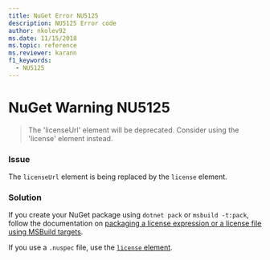 ```yaml
---
title: NuGet Error NU5125
description: NU5125 Error code
author: nkolev92
ms.date: 11/15/2018
ms.topic: reference
ms.reviewer: karann
f1_keywords: 
  - NU5125
---
```


# NuGet Warning NU5125
> The 'licenseUrl' element will be deprecated. Consider using the 'license' element instead.

### Issue

The `licenseUrl` element is being replaced by the `license` element.

### Solution

If you create your NuGet package using `dotnet pack` or `msbuild -t:pack`, follow the documentation on [packaging a license expression or a license file using MSBuild targets](../msbuild-targets.md#packing-a-license-expression-or-a-license-file).

If you use a `.nuspec` file, use the [`license` element](../nuspec.md#license).
